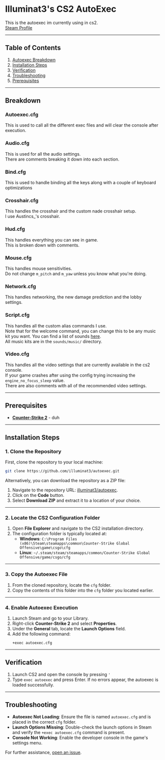 # Illuminat3's CS2 AutoExec

This is the autoexec im currently using in cs2.  
[Steam Profile](https://steamcommunity.com/profiles/76561199504498601)

---

## Table of Contents

1. [Autoexec Breakdown](#breakdown)
2. [Installation Steps](#installation-steps)
3. [Verification](#verification)
4. [Troubleshooting](#troubleshooting)
5. [Prerequisites](#prerequisites)

---

## Breakdown

### Autoexec.cfg

This is used to call all the different exec files and will clear the console after execution.  

### Audio.cfg

This is used for all the audio settings.  
There are comments breaking it down into each section.

### Bind.cfg

This is used to handle binding all the keys along with a couple of keyboard optimizations

### Crosshair.cfg

This handles the crosshair and the custom nade crosshair setup.  
I use Austincs_'s crosshair.

### Hud.cfg

This handles everything you can see in game.  
This is broken down with comments.  

### Mouse.cfg

This handles mouse sensitivities.  
Do not change `m_pitch` and `m_yaw` unless you know what you're doing.

### Network.cfg

This handles networking, the new damage prediction and the lobby settings.  

### Script.cfg

This handles all the custom alias commands I use.  
Note that for the welcome command, you can change this to be any music kit you want.
You can find a list of sounds [here](https://github.com/schalkburger/cs2-sounds/blob/main/sounds.txt).  
All music kits are in the `sounds/music/` directory.  

### Video.cfg

This handles all the video settings that are currently available in the cs2 console.  
If your game crashes after using the config trying increasing the `engine_no_focus_sleep` value.  
There are also comments with all of the recommended video settings.  

---

## Prerequisites

- **[Counter-Strike 2](https://store.steampowered.com/app/730/CounterStrike_2/)** - duh

---

## Installation Steps

### 1. Clone the Repository
First, clone the repository to your local machine:

```bash
git clone https://github.com/illuminat3/autoexec.git
```

Alternatively, you can download the repository as a ZIP file:
1. Navigate to the repository URL: [illuminat3/autoexec](https://github.com/illuminat3/autoexec).
2. Click on the **Code** button.
3. Select **Download ZIP** and extract it to a location of your choice.

---

### 2. Locate the CS2 Configuration Folder
1. Open **File Explorer** and navigate to the CS2 installation directory.
2. The configuration folder is typically located at:
   - **Windows**: `C:\Program Files (x86)\Steam\steamapps\common\Counter-Strike Global Offensive\game\csgo\cfg`
   - **Linux**: `~/.steam/steam/steamapps/common/Counter-Strike Global Offensive/game/csgo/cfg`

---

### 3. Copy the Autoexec File
1. From the cloned repository, locate the `cfg` folder.
2. Copy the contents of this folder into the `cfg` folder you located earlier.

---

### 4. Enable Autoexec Execution
1. Launch Steam and go to your Library.
2. Right-click **Counter-Strike 2** and select **Properties**.
3. Under the **General** tab, locate the **Launch Options** field.
4. Add the following command:
   ```
   +exec autoexec.cfg
   ```

---

## Verification
1. Launch CS2 and open the console by pressing `'`
2. Type `exec autoexec` and press Enter. If no errors appear, the autoexec is loaded successfully.

---

## Troubleshooting
- **Autoexec Not Loading**: Ensure the file is named `autoexec.cfg` and is placed in the correct `cfg` folder.
- **Launch Options Missing**: Double-check the launch options in Steam and verify the `+exec autoexec.cfg` command is present.
- **Console Not Working**: Enable the developer console in the game's settings menu.

For further assistance, [open an issue](https://github.com/illuminat3/autoexec/issues).
